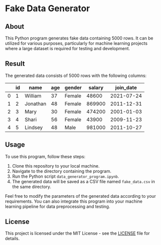 # Fake Data Generator

## About

This Python program generates fake data containing 5000 rows. It can be utilized for various purposes, particularly for machine learning projects where a large dataset is required for testing and development.

## Result 

The generated data consists of 5000 rows with the following columns:

|    | id | name       | age | gender | salary | join_date |
|----|----|------------|-----|--------|--------|-----------|
| 0  | 1  | William    | 37  | Female | 48600  | 2021-07-24|
| 1  | 2  | Jonathan   | 48  | Female | 869900 | 2011-12-31|
| 2  | 3  | Mary       | 30  | Female | 474200 | 2001-01-03|
| 3  | 4  | Shari      | 56  | Female | 43900  | 2009-11-23|
| 4  | 5  | Lindsey    | 48  | Male   | 981000 | 2011-10-27|

## Usage

To use this program, follow these steps:

1. Clone this repository to your local machine.
2. Navigate to the directory containing the program.
3. Run the Python script `data_generator_program.ipynb`.
4. The generated data will be saved as a CSV file named `fake_data.csv` in the same directory.

Feel free to modify the parameters of the generated data according to your requirements. You can also integrate this program into your machine learning pipeline for data preprocessing and testing.

## License

This project is licensed under the MIT License - see the [LICENSE](LICENSE) file for details. 
